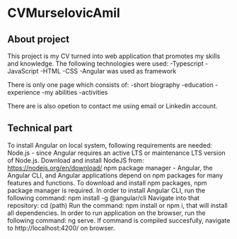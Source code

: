 # CVMurselovicAmil


## About project

This project is my CV turned into web application that promotes my skills and knowledge.
The following technologies were used:
-Typescript
-JavaScript
-HTML
-CSS
-Angular was used as framework

There is only one page which consists of:
-short biography
-education
-experience
-my abilities
-activities

There are is also opetion to contact me using email or Linkedin account.

## Technical part

To install Angular on local system, following requirements are needed:
Node.js - since Angular requires an active LTS or maintenance LTS version of Node.js.
Download and install NodeJS from: https://nodejs.org/en/download/
npm package manager - Angular, the Angular CLI, and Angular applications depend on npm packages for many features and functions. To download and install npm packages, npm package manager is required. In order to install Angular CLI, run the following command: npm install -g @angular/cli
Navigate into that repository: cd (path)
Run the command: npm install or npm i, that will install all dependencies.
In order to run application on the browser, run the following command: ng serve.
If command is compiled succesfully, navigate to http://localhost:4200/ on browser.

